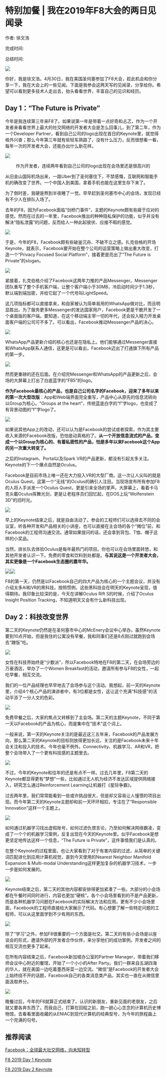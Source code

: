 # 特别加餐 \| 我在2019年F8大会的两日见闻录

作者: 徐文浩

完成时间:

总结时间:

![](<https://static001.geekbang.org/resource/image/4b/6a/4b42d91a9c1643a954356fef966d8c6a.jpg>)

<audio><source src="https://static001.geekbang.org/resource/audio/36/6c/36013b6b3bb588b9ae87119328821b6c.mp3" type="audio/mpeg"></audio>

你好，我是徐文浩。4月30日，我在美国圣何塞参加了F8大会，趁此机会和你分享一下，我在大会上的一些见闻。下面是我参会这两天写的见闻录，分享给你。希望可以看到更多技术人走出去，抬头看看世界，丰富自己的见识和经历。

## Day 1：“The Future is Private”

今年是我连续第三年来F8了。如果说第一年是带着一点好奇和忐忑，作为一个开发者来看看世界上最大的社交网络的开发者大会是怎么回事儿，到了第二年，作为一个Developer Partner，看到自己公司的logo出现在首日的Keynote里，就觉得格外兴奋；那么今年第三年就有些轻车熟路了，没有什么压力，反而很想看一看，每年一次的开发者大会，还能办出什么新花样。

![](<https://static001.geekbang.org/resource/image/e6/27/e6effd7050ec22d0284d3af592c56c27.jpg?wh=4032*3024>)

<center><span class="reference">作为开发者，连续两年看到自己公司的logo出现在会场里还是很高兴的</span></center>

从旧金山国际机场出来，一路Uber到了圣何塞住下，不禁感慨，互联网和智能手机的确改变了世界。一个中国人到美国，拿着手机也能在这里生存下来了。

为了倒时差，我硬是熬到半夜睡了一觉。早早赶到圣何塞市中心的会场，发现已经有不少人在排队入场了。

去年的F8，因为Facebook面临“剑桥门事件”，主题的Keynote颇有些疲于应对的感觉。然而在过去的一年里，Facebook推出的种种隐私保护的功能，似乎并没有解决“隐私泄露”的问题，反而给人一种此起彼伏、应接不暇的感觉。

<!-- [[[read_end]]] -->

![](<https://static001.geekbang.org/resource/image/0f/e2/0f8bdbdcbe2c5cfba7926c79fb2c11e2.jpg?wh=4032*3024>)

于是，今年的F8，Facebook颇有些破釜沉舟、不破不立之感。扎克伯格的开场Keynote，就表示，Facebook要开始在整个公司的运营策略上做出重大改变，打造一个“Privacy Focused Social Platform”，接着更是亮出了“The Future is Private”的slogan。

![](<https://static001.geekbang.org/resource/image/c5/2e/c583a5791cd27a0b9b0af67aa474162e.jpg?wh=4032*3024>)

紧接着，扎克伯格介绍了Facebook这两年力推的产品Messenger。Messenger团队重写了整个手机客户端，让整个客户端小于30MB，冷启动时间少于1.3秒，默认端到端加密，并给它起了一个代号叫LightSpeed。

这几项指标都可以直接拿来，和自家被认为简单易用的WhatsApp做对比，而且明显胜出。为了服务更多Messenger的发达国家用户，Facebook更是干脆开发了一个桌面版的客户端。要知道，在这个移动端主宰一切的年代，还会投入精力开发桌面客户端的公司可不多了。可以看出，Facebook推动Messenger产品的决心。

![](<https://static001.geekbang.org/resource/image/4d/c3/4d5274e5a721847f0331bb270befe5c3.jpg?wh=4032*3024>)

WhatsApp产品更新介绍的核心也还是在隐私上。他们能够通过Messenger直接和WhatsApp联系人通信，这更是可以看出，Facebook迈出了打通旗下所有产品的第一步。

![](<https://static001.geekbang.org/resource/image/f7/5f/f7c163214d2de6fd6714287db764345f.jpg?wh=800*600>)

然而更重磅的还在后面。在介绍完Messenger和WhatsApp的产品更新之后，会场的大屏幕上打出了白底蓝字的“FB5”的logo。

**作为Facebook最核心的产品，也是自己公司名字的Facebook，迎来了多年以来的第一次大型改版**：App和Web端界面完全重写，产品中心从原先的信息流转向以Group为核心。“Groups at the heart”，传统蓝底白字的“f”字logo，也变成了有背景动图的“f”字logo了。

![](<https://static001.geekbang.org/resource/image/8b/77/8b46c1caf0c083c4d96cd2d16522b777.jpg?wh=4032*3024>)

如果说其他App上的改动，还可以认为是Facebook的尝试或者探索，作为其主要收入来源的Facebook改版，恐怕是动真格的了。**从一个开放信息流式的产品，变成一个以Group为核心的、有着私密性的产品，怕是多年以来Facebook这个App的另一次重大转变了。**

之后的Instagram、Portal以及Spark VR的产品更新，都没有引起太多关注。Keynote的下一个爆点自然是Oculus。

Facebook是目前市场上唯一还在大力投入VR的大型厂商。这一次让人尖叫的就是Oculus Quest。这第一个“无线”的Oculus的确引人注目。当现场宣布所有参加F8的人将人手派发一个Oculus Quest，更是引来全场的掌声。大屏幕上，看着卡马克头戴Oculus挥舞光剑，更是让老程序员们回忆起，在DOS上玩“Wolfenstein 3D”的旧时光。

![](<https://static001.geekbang.org/resource/image/7c/f1/7c67b09702e8e26c47afa0b83cae4cf1.jpg?wh=4032*3024>)

早上的Keynote结束之后，就是自由活动了。参会的工程师们可以选择去不同的会议室，听各种开发和产品相关的小讲座，也可以直接在主会场的各个“摊位”前，和Facebook的工程师沟通交流。通常如果提问的话，还会拿到背包、T恤、帽子这样的小奖品。

当然，排长队去体验Oculus是每年最热门的项目。你也可以在会场里面转悠，和其他开发者认识一下。免费的零食和饮料到处都是。**与其说这是一个开发者大会，其实更像是一个Facebook生态圈的嘉年华。**

![](<https://static001.geekbang.org/resource/image/95/50/95ca1c530901b73e48bc2452f2b2fe50.jpg?wh=4032*3024>)![](<https://static001.geekbang.org/resource/image/2a/71/2a57495f80f1dc4ab31ee77c5dd28671.jpg?wh=4032*3024>)

F8的第一天，仍然是以Facebook自己的四大产品为核心的一个主题会议，并没有介绍太多AI和VR的黑科技。按照惯例，这些黑科技会在明天的Keynote呈现，值得期待。我印象比较深的是，今天在讲解Oculus Rift S的时候，介绍了Oculus Insight Position Tracking，不知道明天又会有什么新科技出现。

## Day 2：科技改变世界

第二天的Keynote仍然是在圣何塞市中心的McEnery会议中心举办。虽然Keynote要到10点开始，但是我住的公寓没有早餐，我和同事们还是8点刚过就跑到会场去“蹭饭”吃。

![](<https://static001.geekbang.org/resource/image/b2/84/b2dd1268cb0457941619328b72133a84.jpg?wh=1500*1821>)

女性在科技界始终是“少数派”，所以Facebook特地在F8的第二天，在会场旁边的万豪酒店，举办了一个Women Breakfast的活动，邀请所有参与F8的女性，一起吃早餐，相互交流。

我们的一位产品经理也早早地去了会场参与这个活动。我想起，前一天的Keynote里，介绍4个核心产品的演讲者中，有3位都是女性，这让这个充满“科技感”的活动平添了一分人文的色彩。

![](<https://static001.geekbang.org/resource/image/d1/66/d10ff8ad0033d9a934dd603fc1a68e66.jpg?wh=4032*3024>)

免费早餐之后，大家的焦点又转移到了主会场。第二天的主题Keynote，不同于第一天以Facebook的产品为核心，而是集中在“技术”这个词上。

一般来说，第一天的Keynote关注的是最近这三五年来，Facebook的产品发展方向，那么第二天的Keynote的目标则放得更加长远，关注的是Facebook未来十年会关注和投入的技术。今年也毫不例外。Connectivity、机器学习、AR和VR，把整个会场带入了一个更有科技感的主题里去。

![](<https://static001.geekbang.org/resource/image/83/3e/83d67089c4ff6de8a3d508ec0921f93e.jpg?wh=4032*3024>)

不过，今年的Keynote和往年的还是有点不一样。过去几年里，F8第二天的Keynote都显得更有“梦想”一些，比如通过无人机为经济不发达区域提供网络接入，研究怎么通过Reinforcement Learning让机器打《星际争霸》。

过去两年里，我们常常能看到一些或许挑战很大，但是却又容易让人憧憬的项目出现。而今年第二天的Keynote主题却和前一天环环相扣，专注在了“Responsible Innovation”这样一个主题上。

![](<https://static001.geekbang.org/resource/image/8d/a2/8d96967f3c1346392f4caca9ea7389a2.jpg?wh=4032*3024>)

如何通过机器学习找出虚假账号，如何过滤仇恨言论，乃至如何解决网络霸凌，变成了一个个的机器学习案例，反复出现在今天的Keynote里。似乎Facebook是想更坚定地传达这样一个信息，“The Future is Private”，这件事情我们是认真的。

在整个Keynote的过程里面，也让大家看到了对于有害内容的过滤，从简单的关键词匹配进化到应用计算机视觉，直到今天使用的Nearest Neighbor Manifold Expansion & Multi-modal Understanding这样更加复杂的机器学习技术，一步一步是如何发展的。

![](<https://static001.geekbang.org/resource/image/c9/fd/c90468d382b57a21706adce0f08c68fd.jpg?wh=4032*3024>)

Keynote结束之后，第二天的其他内容都安排得更加紧凑了一些。大部分的小会场都在午餐时间同时进行，内容也更加“硬核”。各个小会场里看到的不是产品更新，而是各种机器学习问题在Facebook的实际解决方法和应用。更有不少小会场里面，Facebook的工程师直接给大家展示了代码。有心想要了解一些特定问题的工程师，可以从这里面学到不少有用的东西。

![](<https://static001.geekbang.org/resource/image/e4/5a/e4650e28e113101b3b36ebaa5b0b835a.jpg?wh=3024*4032>)

除了“学习”之外，参加F8很重要的一个方面是社交。第二天的有些小会场是以座谈会的形式，邀请外部的开发者合作伙伴，来分享他们的成功案例。开发者之间的相互交流也更多了起来。

在所有内容结束之后，Facebook新加坡办公室的Partner Manager，带着我们移师会议中心附近的餐馆，开始了一个小小的After Party。我们一群来自五湖四海的华人，就在美国一边吃着墨西哥菜一边交流。“微信”是Facebook的开发者大会上始终绕不开的话题，Facebook自己的各类消息类产品，其实也一直在从微信里面汲取养分。

![](<https://static001.geekbang.org/resource/image/f3/f4/f3c98d9ce71e26ec1846215fc4de73f4.jpg?wh=3264*2448>)

晚餐过后，今年的F8就算正式结束了。认识的新朋友，重新见面的老朋友，之后就又要各奔东西了。而我自己，打算在回程之前，跑一趟心心念念的计算机历史博物馆，去看看里面收藏的从ENIAC到现代计算机的经典型号，为今年的旅程画上一个完满的句号。

## 推荐阅读

[Facebook：全球最大社交网络，向未知转型](<https://mp.weixin.qq.com/s/UMnm2U1qKEI4V5IQdXINTQ>)

[F8 2019 Day 1 Keynote](<https://developers.facebook.com/videos/f8-2019/day-1-keynote/>)

[F8 2019 Day 2 Keynote](<https://developers.facebook.com/videos/f8-2019/day-2-keynote/>)



